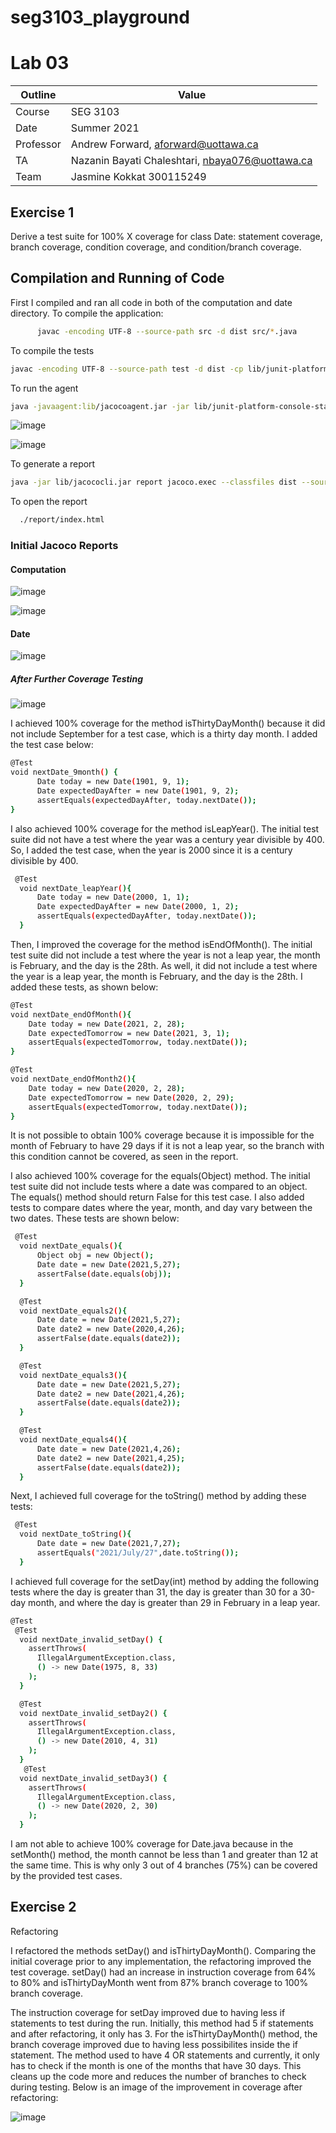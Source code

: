 # seg3103_playground
# Lab 03

| Outline | Value |
| --- | --- |
| Course | SEG 3103 |
| Date | Summer 2021 |
| Professor | Andrew Forward, aforward@uottawa.ca |
| TA | Nazanin Bayati Chaleshtari, nbaya076@uottawa.ca |
| Team | Jasmine Kokkat 300115249<br> |

## Exercise 1
Derive a test suite for 100% X coverage for class Date: statement coverage, branch coverage, condition coverage, and condition/branch coverage.

## Compilation and Running of Code

First I compiled and ran all code in both of the computation and date directory. 
To compile the application:
```bash
      javac -encoding UTF-8 --source-path src -d dist src/*.java
```

To compile the tests

```bash
javac -encoding UTF-8 --source-path test -d dist -cp lib/junit-platform-console-standalone-1.7.1.jar test/*.java src/*.java
```
To run the agent

```bash
java -javaagent:lib/jacocoagent.jar -jar lib/junit-platform-console-standalone-1.7.1.jar --class-path dist --scan-class-path
```

![image](https://user-images.githubusercontent.com/55165117/120688465-16ee5a00-c471-11eb-9840-4d332e8921ed.png)

![image](https://user-images.githubusercontent.com/55165117/120688589-38e7dc80-c471-11eb-93e8-f9ae434bfe0b.png)


To generate a report
```bash
java -jar lib/jacococli.jar report jacoco.exec --classfiles dist --sourcefiles src --html report
```



To open the report
```bash
  ./report/index.html
```
### Initial Jacoco Reports

#### Computation
![image](https://user-images.githubusercontent.com/55165117/120685972-79922680-c46e-11eb-8d68-ac22169705fd.png)

![image](https://user-images.githubusercontent.com/55165117/120687411-fffb3800-c46f-11eb-952a-3cdbbcd1c209.png)

#### Date

![image](https://user-images.githubusercontent.com/55165117/120687751-50729580-c470-11eb-9231-428d3f181325.png)

##### After Further Coverage Testing

![image](https://user-images.githubusercontent.com/55165117/120692690-1d330500-c476-11eb-8d41-e25a0f5130e4.png)

I achieved 100% coverage for the method isThirtyDayMonth() because it did not include September for a test case, which is a thirty day month. I added the test case below:
```bash
@Test
void nextDate_9month() {
      Date today = new Date(1901, 9, 1);
      Date expectedDayAfter = new Date(1901, 9, 2);
      assertEquals(expectedDayAfter, today.nextDate());
}
```
I also achieved 100% coverage for the method isLeapYear(). The initial test suite did not have a test where the year was a century year divisible by 400. So, I added the test case, when the year is 2000 since it is a century divisible by 400.
```bash
 @Test 
  void nextDate_leapYear(){
      Date today = new Date(2000, 1, 1);
      Date expectedDayAfter = new Date(2000, 1, 2);
      assertEquals(expectedDayAfter, today.nextDate());
  }
  ```
Then, I improved the coverage for the method isEndOfMonth(). The initial test suite did not include a test where the year is not a leap year, the month is February, and the day is the 28th. As well, it did not include a test where the year is a leap year, the month is February, and the day is the 28th. I added these tests, as shown below:
```bash
@Test
void nextDate_endOfMonth(){
    Date today = new Date(2021, 2, 28);
    Date expectedTomorrow = new Date(2021, 3, 1);
    assertEquals(expectedTomorrow, today.nextDate());
}

@Test
void nextDate_endOfMonth2(){
    Date today = new Date(2020, 2, 28);
    Date expectedTomorrow = new Date(2020, 2, 29);
    assertEquals(expectedTomorrow, today.nextDate());
}
```
It is not possible to obtain 100% coverage because it is impossible for the month of February to have 29 days if it is not a leap year, so the branch with this condition cannot be covered, as seen in the report.

I also achieved 100% coverage for the equals(Object) method. The initial test suite did not include tests where a date was compared to an object. The equals() method should return False for this test case. I also added tests to compare dates where the year, month, and day vary between the two dates. These tests are shown below:
```bash
 @Test
  void nextDate_equals(){
      Object obj = new Object();
      Date date = new Date(2021,5,27);
      assertFalse(date.equals(obj));
  }

  @Test
  void nextDate_equals2(){
      Date date = new Date(2021,5,27);
      Date date2 = new Date(2020,4,26);
      assertFalse(date.equals(date2));
  }

  @Test
  void nextDate_equals3(){
      Date date = new Date(2021,5,27);
      Date date2 = new Date(2021,4,26);
      assertFalse(date.equals(date2));
  }

  @Test
  void nextDate_equals4(){
      Date date = new Date(2021,4,26);
      Date date2 = new Date(2021,4,25);
      assertFalse(date.equals(date2));
  }
```
Next, I achieved full coverage for the toString() method by adding these tests:

```bash
 @Test
  void nextDate_toString(){
      Date date = new Date(2021,7,27);
      assertEquals("2021/July/27",date.toString());
  }
```
I achieved full coverage for the setDay(int) method by adding the following tests where the day is greater than 31, the day is greater than 30 for a 30-day month, and where the day is greater than 29 in February in a leap year.

```bash
@Test
 @Test
  void nextDate_invalid_setDay() {
    assertThrows(
      IllegalArgumentException.class,
      () -> new Date(1975, 8, 33)
    );
  }

  @Test
  void nextDate_invalid_setDay2() {
    assertThrows(
      IllegalArgumentException.class,
      () -> new Date(2010, 4, 31)
    );
  }
   @Test
  void nextDate_invalid_setDay3() {
    assertThrows(
      IllegalArgumentException.class,
      () -> new Date(2020, 2, 30)
    );
  }
```
I am not able to achieve 100% coverage for Date.java because in the setMonth() method, the month cannot be less than 1 and greater than 12 at the same time. This is why only 3 out of 4 branches (75%) can be covered by the provided test cases.

## Exercise 2
Refactoring 

I refactored the methods setDay() and isThirtyDayMonth(). Comparing the initial coverage prior to any implementation, the refactoring improved the test coverage.
setDay() had an increase in instruction coverage from 64% to 80% and isThirtyDayMonth went from 87% branch coverage to 100% branch coverage.

The instruction coverage for setDay improved due to having less if statements to test during the run. Initially, this method had 5 if statements and after refactoring, it only has 3. For the isThirtyDayMonth() method, the branch coverage improved due to having less possibilites inside the if statement. The method used to have 4 OR statements and currently, it only has to check if the month is one of the months that have 30 days. This cleans up the code more and reduces the number of branches to check during testing. Below is an image of the improvement in coverage after refactoring:

![image](https://user-images.githubusercontent.com/55165117/120702080-a7cd3180-c481-11eb-850d-31f8f9865bd7.png)

